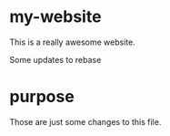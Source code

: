 # my-website

This is a really awesome website.

Some updates to rebase

# purpose

Those are just some changes to this file.

